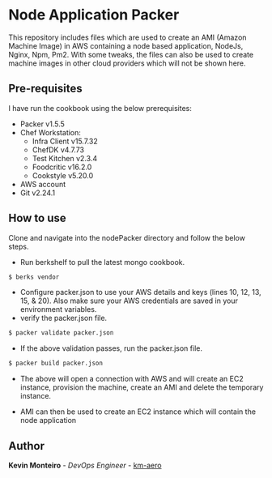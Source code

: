 # Node Application Packer
This repository includes files which are used to create an AMI (Amazon Machine Image) in AWS containing a node based application, NodeJs, Nginx, Npm, Pm2. With some tweaks, the files can also be used to create machine images in other cloud providers which will not be shown here.

## Pre-requisites
I have run the cookbook using the below prerequisites:
- Packer v1.5.5
- Chef Workstation:
  - Infra Client v15.7.32
  - ChefDK v4.7.73
  - Test Kitchen v2.3.4
  - Foodcritic v16.2.0
  - Cookstyle v5.20.0
- AWS account
- Git v2.24.1

## How to use
Clone and navigate into the nodePacker directory and follow the below steps.
- Run berkshelf to pull the latest mongo cookbook.
```bash
$ berks vendor
```
- Configure packer.json to use your AWS details and keys (lines 10, 12, 13, 15, & 20). Also make sure your AWS credentials are saved in your environment variables.
- verify the packer.json file.
```bash
$ packer validate packer.json
```
- If the above validation passes, run the packer.json file.
```bash
$ packer build packer.json
```
- The above will open a connection with AWS and will create an EC2 instance, provision the machine, create an AMI and delete the temporary instance.

- AMI can then be used to create an EC2 instance which will contain the node application

## Author
**Kevin Monteiro** - *DevOps Engineer* - [km-aero](https://github.com/km-aero)
